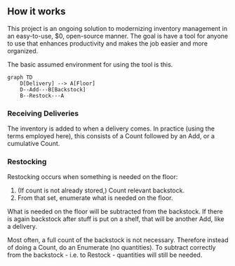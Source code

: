 ## How it works
This project is an ongoing solution to modernizing inventory management in an easy-to-use, $0, open-source manner. The goal is have a tool for anyone to use that enhances productivity and makes the job easier and more organized.

The basic assumed environment for using the tool is this.

``` mermaid
graph TD
    D[Delivery] --> A[Floor]
    D--Add---B[Backstock]
    B--Restock---A
```
### Receiving Deliveries
The inventory is added to when a delivery comes. In practice (using the terms employed here), this consists of a Count followed by an Add, or a cumulative Count.

### Restocking
Restocking occurs when something is needed on the floor:
1. (If count is not already stored,) Count relevant backstock.
2. From that set, enumerate what is needed on the floor.

What is needed on the floor will be subtracted from the backstock. If there is again backstock after stuff is put on a shelf, that will be another Add, like a delivery.

Most often, a full count of the backstock is not necessary. Therefore instead of doing a Count, do an Enumerate (no quantities). To subtract correctly from the backstock - i.e. to Restock - quantities will still be needed.

